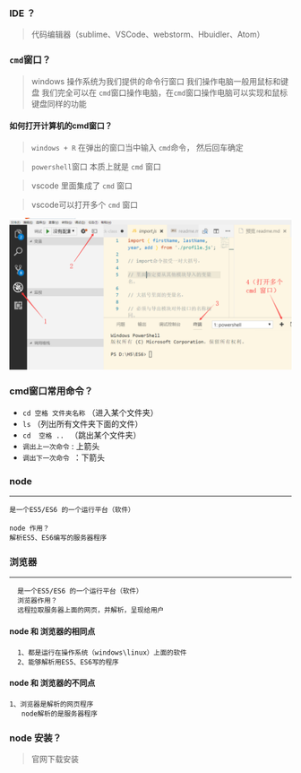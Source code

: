 ### IDE ？
> 代码编辑器（sublime、VSCode、webstorm、Hbuidler、Atom）
 

### `cmd`窗口？
>windows 操作系统为我们提供的命令行窗口
>我们操作电脑一般用鼠标和键盘
>我们完全可以在 `cmd`窗口操作电脑，在`cmd`窗口操作电脑可以实现和鼠标键盘同样的功能

#### 如何打开计算机的cmd窗口？
 
 >`windows + R`  在弹出的窗口当中输入 `cmd`命令，
 然后回车确定
 
 >`powershell`窗口 本质上就是 `cmd` 窗口

>vscode 里面集成了 `cmd` 窗口

>vscode可以打开多个 `cmd`  窗口

![](./images/1.png)

### cmd窗口常用命令？

* `cd 空格 文件夹名称`  （进入某个文件夹）
* `ls`  （列出所有文件夹下面的文件）
* `cd  空格 .. ` （跳出某个文件夹）
* `调出上一次命令`  : 上箭头
* `调出下一次命令 `：下箭头

### node
---
```
是一个ES5/ES6 的一个运行平台（软件）

node 作用？
解析ES5、ES6编写的服务器程序
```
### 浏览器 
---
```
  是一个ES5/ES6 的一个运行平台（软件）
  浏览器作用？
  远程拉取服务器上面的网页，并解析，呈现给用户 
```

 #### node 和 浏览器的相同点
```
  1、都是运行在操作系统（windows\linux）上面的软件
  2、能够解析用ES5、ES6写的程序
```
 #### node 和 浏览器的不同点
 ```
 1、浏览器是解析的网页程序
    node解析的是服务器程序
 ```


### node 安装？
>官网下载安装
